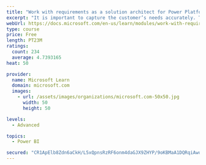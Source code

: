```yaml
---
title: "Work with requirements as a solution architect for Power Platform and Dynamics 365"
excerpt: "It is important to capture the customer’s needs accurately. This module explains how to capture requirements and identify functional and non-functional items."
webUrl: https://docs.microsoft.com/en-us/learn/modules/work-with-requirements/
type: course
price: Free
length: PT23M
ratings:
  count: 234
  average: 4.7393165
heat: 50

provider:
  name: Microsoft Learn
  domain: microsoft.com
  images:
    - url: /assets/images/organizations/microsoft.com-50x50.jpg
      width: 50
      height: 50

levels:
  - Advanced

topics:
  - Power BI

secured: "CR1ApElb8Zdn6aCkH/L5xQpnsRzRF6onm4daGJX9ZHYP/9oKBMaA1DQRqiAwoUmf52TdGWDWzgvQPXYSfF34djl82Xe5cE5DjHmFE3OKn5oR5DHOCvJcB+wiOHYdEKyuaVfhlFXCedNGYXymGzebLw/8pl/Z0zDwR+jOkmWugrky8cg/+NKd7JPq3v/QUIMdWXGg/yMCy0O/vIiy4IS2eGCNK0e9Xbu4qjZqSzAM7hhg4F03Yl0ChiSpLp3bTa0/fVazODla0DD54G3w6haimJRr3HLYc4jYW+rxkKWrXkB/Yb/mPLC1PyHmsis+cE2bZRFxUmKCTGLo/1KnoYWkvOFkWy7KAkhHHd47uSAMU3hPy/BxR0/H1ixpsVRtKGbhaei/KAetdQt2CBc/T0B0HA==;guGfUDRkzCZB4O1MnomtqQ=="
---
```


